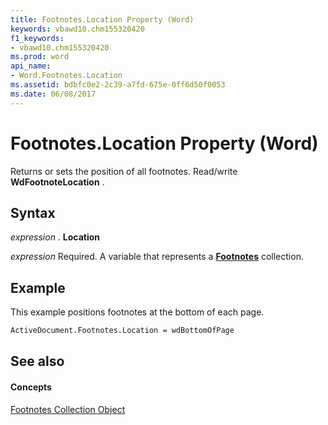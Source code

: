 ```yaml
---
title: Footnotes.Location Property (Word)
keywords: vbawd10.chm155320420
f1_keywords:
- vbawd10.chm155320420
ms.prod: word
api_name:
- Word.Footnotes.Location
ms.assetid: bdbfc0e2-2c39-a7fd-675e-0ff6d50f0053
ms.date: 06/08/2017
---
```



# Footnotes.Location Property (Word)

Returns or sets the position of all footnotes. Read/write **WdFootnoteLocation** .


## Syntax

 _expression_ . **Location**

 _expression_ Required. A variable that represents a **[Footnotes](footnotes-object-word.md)** collection.


## Example

This example positions footnotes at the bottom of each page.


```vb
ActiveDocument.Footnotes.Location = wdBottomOfPage
```


## See also


#### Concepts


[Footnotes Collection Object](footnotes-object-word.md)

